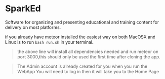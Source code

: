 # SparkEd
Software for organizing and presenting educational and training content for delivery on most platforms.

if you already have meteor installed the easiest way on both MacOSX and Linux is to run
`bash run.sh` in your terminal.


> the above line will install all dependencies needed and run meteor on port 3000,this should only be used the first time after cloning the app.

>The Admin account is already created for you when you run the WebApp You will need to log in then it will take you to the Home Page
